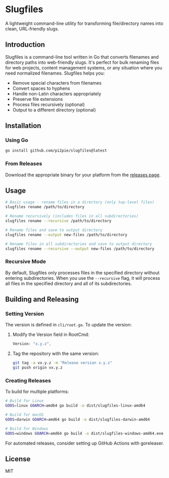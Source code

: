 # Slugfiles

A lightweight command-line utility for transforming file/directory names into clean, URL-friendly slugs.

## Introduction

Slugfiles is a command-line tool written in Go that converts filenames and directory paths into web-friendly slugs. It's perfect for bulk renaming files for web projects, content management systems, or any situation where you need normalized filenames. Slugfiles helps you:

- Remove special characters from filenames
- Convert spaces to hyphens
- Handle non-Latin characters appropriately
- Preserve file extensions
- Process files recursively (optional)
- Output to a different directory (optional)

## Installation

### Using Go

```bash
go install github.com/pi2pie/slugfiles@latest
```

### From Releases

Download the appropriate binary for your platform from the [releases page](https://github.com/pi2pie/slugfiles/releases).

## Usage

```bash
# Basic usage - rename files in a directory (only top-level files)
slugfiles rename /path/to/directory

# Rename recursively (includes files in all subdirectories)
slugfiles rename --recursive /path/to/directory

# Rename files and save to output directory
slugfiles rename --output new-files /path/to/directory

# Rename files in all subdirectories and save to output directory
slugfiles rename --recursive --output new-files /path/to/directory
```

### Recursive Mode

By default, Slugfiles only processes files in the specified directory without entering subdirectories. When you use the `--recursive` flag, it will process all files in the specified directory and all of its subdirectories.

## Building and Releasing

### Setting Version

The version is defined in `cli/root.go`. To update the version:

1. Modify the Version field in RootCmd:
   ```go
   Version: "x.y.z",
   ```

2. Tag the repository with the same version:
   ```bash
   git tag -a vx.y.z -m "Release version x.y.z"
   git push origin vx.y.z
   ```

### Creating Releases

To build for multiple platforms:

```bash
# Build for Linux
GOOS=linux GOARCH=amd64 go build -o dist/slugfiles-linux-amd64

# Build for macOS
GOOS=darwin GOARCH=amd64 go build -o dist/slugfiles-darwin-amd64

# Build for Windows
GOOS=windows GOARCH=amd64 go build -o dist/slugfiles-windows-amd64.exe
```

For automated releases, consider setting up GitHub Actions with goreleaser.

## License

MIT